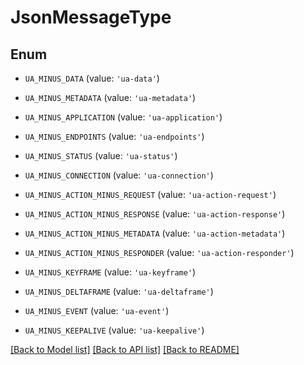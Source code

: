 # JsonMessageType


## Enum

* `UA_MINUS_DATA` (value: `'ua-data'`)

* `UA_MINUS_METADATA` (value: `'ua-metadata'`)

* `UA_MINUS_APPLICATION` (value: `'ua-application'`)

* `UA_MINUS_ENDPOINTS` (value: `'ua-endpoints'`)

* `UA_MINUS_STATUS` (value: `'ua-status'`)

* `UA_MINUS_CONNECTION` (value: `'ua-connection'`)

* `UA_MINUS_ACTION_MINUS_REQUEST` (value: `'ua-action-request'`)

* `UA_MINUS_ACTION_MINUS_RESPONSE` (value: `'ua-action-response'`)

* `UA_MINUS_ACTION_MINUS_METADATA` (value: `'ua-action-metadata'`)

* `UA_MINUS_ACTION_MINUS_RESPONDER` (value: `'ua-action-responder'`)

* `UA_MINUS_KEYFRAME` (value: `'ua-keyframe'`)

* `UA_MINUS_DELTAFRAME` (value: `'ua-deltaframe'`)

* `UA_MINUS_EVENT` (value: `'ua-event'`)

* `UA_MINUS_KEEPALIVE` (value: `'ua-keepalive'`)

[[Back to Model list]](../README.md#documentation-for-models) [[Back to API list]](../README.md#documentation-for-api-endpoints) [[Back to README]](../README.md)


